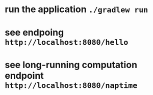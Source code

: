 # run the application `./gradlew run`
# see endpoing `http://localhost:8080/hello`
# see long-running computation endpoint `http://localhost:8080/naptime`